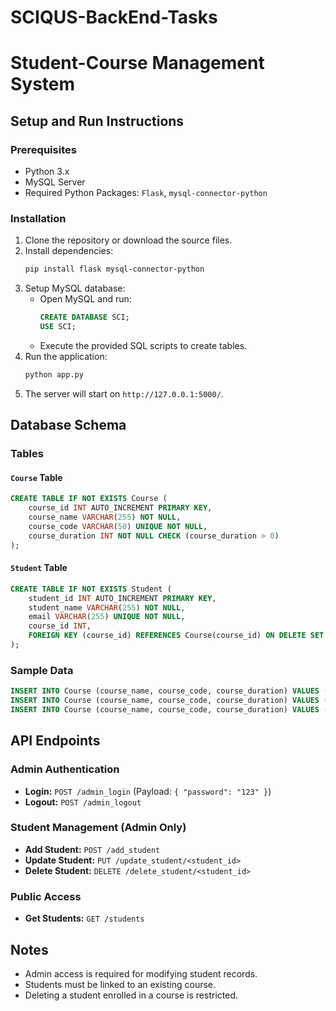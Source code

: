 # SCIQUS-BackEnd-Tasks
# Student-Course Management System

## Setup and Run Instructions

### Prerequisites
- Python 3.x
- MySQL Server
- Required Python Packages: `Flask`, `mysql-connector-python`

### Installation
1. Clone the repository or download the source files.
2. Install dependencies:
   ```sh
   pip install flask mysql-connector-python
   ```
3. Setup MySQL database:
   - Open MySQL and run:
     ```sql
     CREATE DATABASE SCI;
     USE SCI;
     ```
   - Execute the provided SQL scripts to create tables.
4. Run the application:
   ```sh
   python app.py
   ```
5. The server will start on `http://127.0.0.1:5000/`.

## Database Schema

### Tables
#### `Course` Table
```sql
CREATE TABLE IF NOT EXISTS Course (
    course_id INT AUTO_INCREMENT PRIMARY KEY,
    course_name VARCHAR(255) NOT NULL,
    course_code VARCHAR(50) UNIQUE NOT NULL,
    course_duration INT NOT NULL CHECK (course_duration > 0)
);
```
#### `Student` Table
```sql
CREATE TABLE IF NOT EXISTS Student (
    student_id INT AUTO_INCREMENT PRIMARY KEY,
    student_name VARCHAR(255) NOT NULL,
    email VARCHAR(255) UNIQUE NOT NULL,
    course_id INT,
    FOREIGN KEY (course_id) REFERENCES Course(course_id) ON DELETE SET NULL
);
```

### Sample Data
```sql
INSERT INTO Course (course_name, course_code, course_duration) VALUES ('Python Programming', '1', '3');
INSERT INTO Course (course_name, course_code, course_duration) VALUES ('Java Programming', '2', '4');
INSERT INTO Course (course_name, course_code, course_duration) VALUES ('C++ Programming', '3', '4');
```

## API Endpoints

### Admin Authentication
- **Login:** `POST /admin_login` (Payload: `{ "password": "123" }`)
- **Logout:** `POST /admin_logout`

### Student Management (Admin Only)
- **Add Student:** `POST /add_student`
- **Update Student:** `PUT /update_student/<student_id>`
- **Delete Student:** `DELETE /delete_student/<student_id>`

### Public Access
- **Get Students:** `GET /students`

## Notes
- Admin access is required for modifying student records.
- Students must be linked to an existing course.
- Deleting a student enrolled in a course is restricted.

